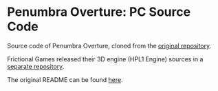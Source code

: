 # Penumbra Overture: PC Source Code

Source code of Penumbra Overture, cloned from the [original repository](https://github.com/FrictionalGames/PenumbraOverture).

Frictional Games released their 3D engine (HPL1 Engine) sources in a [separate repository](https://github.com/FrictionalGames/HPL1Engine).

The original README can be found [here](/README.orig.markdown).
